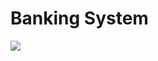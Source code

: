 # Banking System
<img src="https://firebasestorage.googleapis.com/v0/b/hinh-6eaf7.appspot.com/o/banking.png?alt=media&token=134cd054-d4c3-48a4-bede-1e0ae5d7ef21">

